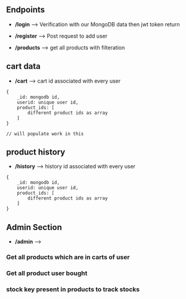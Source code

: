 ## Endpoints

- **/login** --> Verification with our MongoDB data then jwt token return

- **/register** --> Post request to add user

- **/products** --> get all products with filteration


## cart data

- **/cart** --> cart id associated with every user 

```
{
    _id: mongodb id,
    userid: unique user id,
    product_ids: [
        different product ids as array
    ]
}

// will populate work in this
```


## product history
- **/history** --> history id associated with every user 

```
{
    _id: mongodb id,
    userid: unique user id,
    product_ids: [
        different product ids as array
    ]
}
```


## Admin Section
- **/admin** --> 
### Get all products which are in carts of user
### Get all product user bought
### stock key present in products to track stocks




